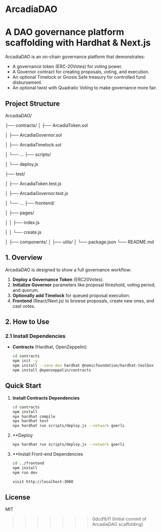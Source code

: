 # ArcadiaDAO

A DAO governance platform scaffolding with Hardhat &amp; Next.js
=======

ArcadiaDAO is an on-chain governance platform that demonstrates:
- A governance token (ERC-20Votes) for voting power.
- A Governor contract for creating proposals, voting, and execution.
- An optional Timelock or Gnosis Safe treasury for controlled fund disbursement.
- An optional twist with Quadratic Voting to make governance more fair.

## Project Structure

ArcadiaDAO/

 ├── contracts/
 │ ├── ArcadiaToken.sol
 
 │ ├── ArcadiaGovernor.sol
 
 │ ├── ArcadiaTimelock.sol

 │ └── ... ├── scripts/
 
 │ └── deploy.js
 
 ├── test/
 
 │ ├── ArcadiaToken.test.js
 
 │ ├── ArcadiaGovernor.test.js
 
 │ └── ... ├── frontend/
 
 │ ├── pages/
 
 │ │ ├── index.js
 
 │ │ └── create.js
 
 │ ├── components/
 │ ├── utils/
 │ └── package.json
 └── README.md


## 1. Overview

ArcadiaDAO is designed to show a full governance workflow:
1. **Deploy a Governance Token** (ERC20Votes).
2. **Initialize Governor** parameters like proposal threshold, voting period, and quorum.
3. **Optionally add Timelock** for queued proposal execution.
4. **Frontend** (React/Next.js) to browse proposals, create new ones, and cast votes.

## 2. How to Use

### 2.1 Install Dependencies

- **Contracts** (Hardhat, OpenZeppelin):
  ```bash
  cd contracts
  npm init -y
  npm install --save-dev hardhat @nomicfoundation/hardhat-toolbox
  npm install @openzeppelin/contracts


## Quick Start

1. **Install Contracts Dependencies**
   ```bash
   cd contracts
   npm install
   npx hardhat compile
   npx hardhat test
   npx hardhat run scripts/deploy.js --network goerli

2. **Deploy  
   ```bash
   npx hardhat run scripts/deploy.js --network goerli

3. **Install Front-end Dependencies
   ```bash
   cd ../frontend
   npm install
   npm run dev

   visit http://localhost:3000

## License

   MIT 
>>>>>>> 0dcd1b11 (Initial commit of ArcadiaDAO scaffolding)
